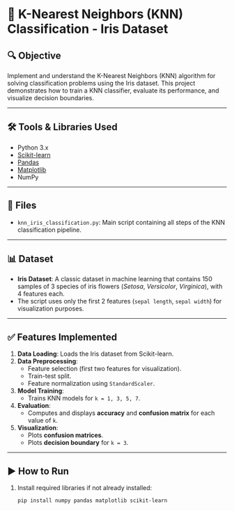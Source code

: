 # 📘 K-Nearest Neighbors (KNN) Classification - Iris Dataset

## 🔍 Objective
Implement and understand the K-Nearest Neighbors (KNN) algorithm for solving classification problems using the Iris dataset. This project demonstrates how to train a KNN classifier, evaluate its performance, and visualize decision boundaries.

---

## 🛠 Tools & Libraries Used
- Python 3.x
- [Scikit-learn](https://scikit-learn.org/)
- [Pandas](https://pandas.pydata.org/)
- [Matplotlib](https://matplotlib.org/)
- NumPy

---

## 📁 Files
- `knn_iris_classification.py`: Main script containing all steps of the KNN classification pipeline.

---

## 📊 Dataset
- **Iris Dataset**: A classic dataset in machine learning that contains 150 samples of 3 species of iris flowers (*Setosa*, *Versicolor*, *Virginica*), with 4 features each.
- The script uses only the first 2 features (`sepal length`, `sepal width`) for visualization purposes.

---

## ✅ Features Implemented
1. **Data Loading**: Loads the Iris dataset from Scikit-learn.
2. **Data Preprocessing**: 
   - Feature selection (first two features for visualization).
   - Train-test split.
   - Feature normalization using `StandardScaler`.
3. **Model Training**:
   - Trains KNN models for `k = 1, 3, 5, 7`.
4. **Evaluation**:
   - Computes and displays **accuracy** and **confusion matrix** for each value of `k`.
5. **Visualization**:
   - Plots **confusion matrices**.
   - Plots **decision boundary** for `k = 3`.

---

## ▶️ How to Run
1. Install required libraries if not already installed:

   ```bash
   pip install numpy pandas matplotlib scikit-learn
